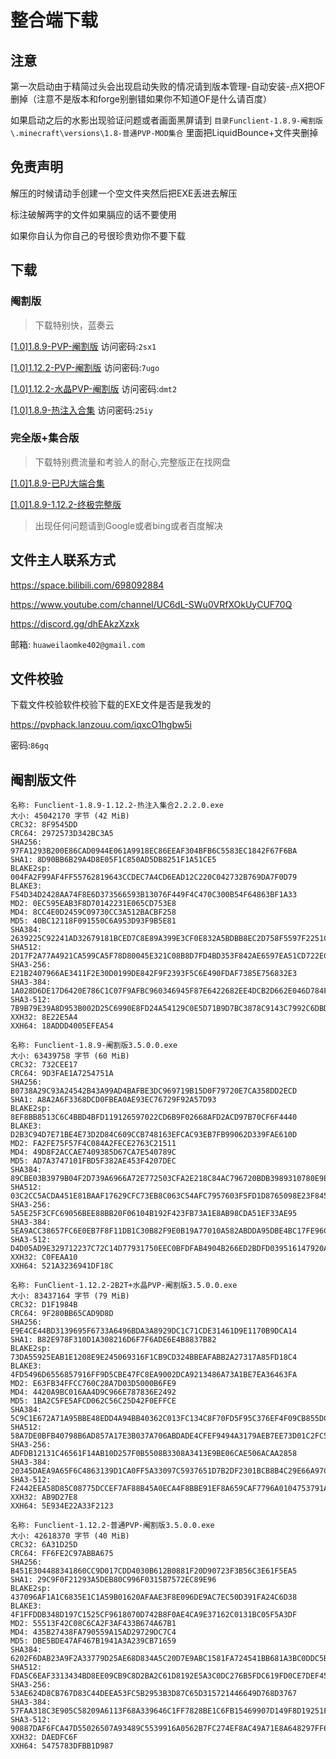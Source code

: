 # 整合端下载

## 注意

第一次启动由于精简过头会出现启动失败的情况请到版本管理-自动安装-点X把OF删掉（注意不是版本和forge别删错如果你不知道OF是什么请百度）

如果启动之后的水影出现验证问题或者画面黑屏请到 `目录Funclient-1.8.9-阉割版\.minecraft\versions\1.8-普通PVP-MOD集合` 里面把LiquidBounce+文件夹删掉

## 免责声明

解压的时候请动手创建一个空文件夹然后把EXE丢进去解压

标注破解两字的文件如果膈应的话不要使用

如果你自认为你自己的号很珍贵劝你不要下载

## 下载

### 阉割版

> 下载特别快，蓝奏云

[[1.0]1.8.9-PVP-阉割版](https://pvphack.lanzouu.com/iWTwb1hga9od) 访问密码:`2sx1`

[[1.0]1.12.2-PVP-阉割版](https://pvphack.lanzouu.com/iz96k1hgb4mh) 访问密码:`7ugo`

[[1.0]1.12.2-水晶PVP-阉割版](https://pvphack.lanzouu.com/ih3PZ1hgavmd) 访问密码:`dmt2`

[[1.0]1.8.9-热注入合集](https://pvphack.lanzouu.com/iVbTf1hgbeni) 访问密码:`25iy`

### 完全版+集合版

> 下载特别费流量和考验人的耐心,完整版正在找网盘

[[1.0]1.8.9-已PJ大端合集]()

[[1.0]1.8.9-1.12.2-终极完整版]()

> 出现任何问题请到Google或者bing或者百度解决


## 文件主人联系方式

https://space.bilibili.com/698092884

https://www.youtube.com/channel/UC6dL-SWu0VRfXOkUyCUF70Q

https://discord.gg/dhEAkzXzxk

邮箱: `huaweilaomke402@gmail.com`

## 文件校验

下载文件校验软件校验下载的EXE文件是否是我发的

https://pvphack.lanzouu.com/iqxcO1hgbw5i

密码:`86gq`

## 阉割版文件

```
名称: Funclient-1.8.9-1.12.2-热注入集合2.2.2.0.exe
大小: 45042170 字节 (42 MiB)
CRC32: 8F9545DD
CRC64: 2972573D342BC3A5
SHA256: 97FA1293B200E86CAD0944E061A9918EC86EEAF304BFB6C5583EC1842F67F6BA
SHA1: 8D90BB6B29A4D8E05F1C850AD5DB8251F1A51CE5
BLAKE2sp: 004FA2F99AF4FF55762819643CCDEC7A4CD6EAD12C220C042732B769DA7F0D79
BLAKE3: F54D34D2428AA74F8E6D373566593B13076F449F4C470C300B54F64863BF1A33
MD2: 0EC595EAB3F8D70142231E065CD753E8
MD4: 8CC4E0D2459C09730CC3A512BACBF258
MD5: 40BC12118F091550C6A953D93F9B5E81
SHA384: 2639225C92241AD32679181BCED7C8E89A399E3CF0E832A5BDBB8EC2D758F5597F2251C812FB760234B3596A87934CC4
SHA512: 2D17F2A77A4921CA599CA5F78D80045E321C08B8D7FD4BD353F842AE6597EA51CD722EC34190647830D37BE24E0A5EBE962A12776BA944181DDB5710AA2CB5DD
SHA3-256: E21B2407966AE3411F2E30D0199DE842F9F2393F5C6E490FDAF7385E756832E3
SHA3-384: 1A028D6DE17D6420E786C1C07F9AFBC960346945F87E6422682EE4DCB2D662E046D784F3CE8D51570E26632ED3544459
SHA3-512: 7B9B79E39A8D953B002D25C6990E8FD24A54129C0E5D71B9D7BC3878C9143C7992C6DBDC26258A5E67C120D841921A3195F5BF8F933A014A4BA37427C0505F70
XXH32: 8E22E5A4
XXH64: 18ADDD4005EFEA54
```

```
名称: Funclient-1.8.9-阉割版3.5.0.0.exe
大小: 63439758 字节 (60 MiB)
CRC32: 732CEE17
CRC64: 9D3FAE1A7254751A
SHA256: B0738A29C93A24542B43A99AD4BAFBE3DC969719B15D0F79720E7CA358DD2ECD
SHA1: A8A2A6F3368DCD0FBEA0AE93EC76729F92A57D93
BLAKE2sp: 8EF8BB8513C6C4BBD4BFD119126597022CD6B9F02668AFD2ACD97B70CF6F4440
BLAKE3: D2B3C94D7E71BE4E73D2D84C609CCB748163EFCAC93EB7FB99062D339FAE610D
MD2: FA2FE75F57F4C084A2FECE2763C21511
MD4: 49D8F2ACCAE7409385D67CA7E540789C
MD5: AD7A3747101FBD5F382AE453F4207DEC
SHA384: 89CBE03B3979B04F2D739A6966A72E772503CFA2E218C84AC796720BDB3989310780E9EDD8A436995E005D68700077CD
SHA512: 03C2CC5ACDA451E81BAAF17629CFC73EB8C063C54AFC7957603F5FD1D8765098E23F8457AF7AD841FB70580F54AA4B45AF66EAA8FD666CAD854004661ADD0916
SHA3-256: 5A5E25F3CFC69056BEE88BB20F06104B192F423FB73A1E8AB98CDA51EF33AE95
SHA3-384: 5EA9ACC38657FC6E0EB7F8F11DB1C30B82F9E0B19A77010A582ABDDA95DBE4BC17FE96CCE1E9F9EDD573158804CD8AB8
SHA3-512: D4D05AD9E329712237C72C14D77931750EEC0BFDFAB4904B266ED2BDFD039516147920AF700725D07721326EC907A37E4F55544D5E4DA3E4D3EC0F7373A49AEE
XXH32: C0FEAA10
XXH64: 521A3236941DF18C
```

```
名称: FunClient-1.12.2-2B2T+水晶PVP-阉割版3.5.0.0.exe
大小: 83437164 字节 (79 MiB)
CRC32: D1F1984B
CRC64: 9F280BB65CAD9D8D
SHA256: E9E4CE44BD3139695F6733A6496BDA3A8929DC1C71CDE31461D9E1170B9DCA14
SHA1: B82E978F310D1A308216D6F7F6ADE6E4B8837B82
BLAKE2sp: 73DA55925EAB1E1208E9E245069316F1CB9CD324BBEAFABB2A27317A85FD18C4
BLAKE3: 4FD5496D6556857916FF9D5CBE47FC8EA9002DCA9213486A73A1BE7EA36463FA
MD2: E63FB34FFCC760C28A7D03D5000B6FE9
MD4: 4420A9BC016AA4D9C966E787836E2492
MD5: 1BA2C5FE5AFCD062C56C25D42F0EFFCE
SHA384: 5C9C1E672A71A95BBE48EDD4A94BB40362C013FC134C8F70FD5F95C376EF4F09CB855DCBF0069783541A656FCDBF62D6
SHA512: 58A7DE0BFB40798B6AD857A17E3B037A706ABDADE4CFEF9494A3179AEB7EE73D01C2FC53E81C63DC1AABB4BF1ACE5EA754922B58761ED9995E43B90E2F6422A9
SHA3-256: ADFDB12131C46561F14AB10D257F0B5508B3308A3413E9BE06CAE506ACAA2858
SHA3-384: 20345DAEA9A65F6C4863139D1CA0FF5A33097C5937651D7B2DF2301BCB8B4C29E66A97CE0AC88407B8FB8981B73549B0
SHA3-512: F2442EEA58D85C08775DCCEF7AF88B45A0ECA4F8BBE91EF8A659CAF7796A0104753791ADC7B25986613080FB8DE076BD5303821FCE59197CA4C0DA9122092C6E
XXH32: AB9D27E8
XXH64: 5E934E22A33F2123
```

```
名称: Funclient-1.12.2-普通PVP-阉割版3.5.0.0.exe
大小: 42618370 字节 (40 MiB)
CRC32: 6A31D25D
CRC64: FF6FE2C97ABBA675
SHA256: B451E304488341860CC9D017CDD4030B612B0881F20D90723F3B56C3E61F5EA5
SHA1: 29C9F0F21293A5DEB80C996F0315B7572EC89E96
BLAKE2sp: 437096AF1A1C6835E1C1A59B01620AFAAE3F8E096DE9AC7EC50D391FA24C6D38
BLAKE3: 4F1FFDDB348D197C1525CF9618070D742B8F0AE4CA9E37162C0131BC05F5A3DF
MD2: 55513F42C08C6CA2F3AF433B674A67B1
MD4: 435B27438FA790559A15AD29729DC7C4
MD5: DBE5BDE47AF467B1941A3A239CB71659
SHA384: 6202F6DAB23A9F2A33779D25AE68D834A5C20D7E9ABC1581FA724541BB681A3BC0DDC5B0B89AC6142FECDD411E4563D5
SHA512: FDA5C6EAF3313434BD8EE09CB9C8D2BA2C61D8192E5A3C0DC276B5FDC619FD0CE7DEF455AF23B3DC1295FC2277876635D6D8B2381A6D330D65CFCE43F9E2CC67
SHA3-256: 53AE624D8CB767D83C44DEEA53FC5B2953B3D87C65D315721446649D768D3767
SHA3-384: 57FAA318C3E905C58209A6113F68A339646C1FF7828BE1C6FB15469907D149F8D19251F2150A1ED257CCFBBABD340D1B
SHA3-512: 90887DAF6FCA47D55026507A93489C5539916A0562B7FC274EF8AC49A71E8A648297FF637673DC9DFB50BC472D7F0FA945A00BD8BDE8EC14AA60C92FF7EFE585
XXH32: DAEDFC6F
XXH64: 5475783DFBB1D987
```